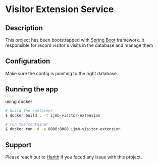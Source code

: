 # Visitor Extension Service

## Description

This project has been bootstrapped with [Spring Boot](https://github.com/spring-projects/spring-boot) framework. It responsible for record visitor's visits in the database and manage them  

## Configuration

Make sure the config is pointing to the right database

## Running the app

using docker

```bash
# build the container
$ docker build . -t ijmb-visitor-extension

# run the container
$ docker run -d -p 8080:8080 ijmb-visitor-extension
```

## Support

Please reach out to [Harith](https://github.com/harixth) if you faced any issue with this project.
